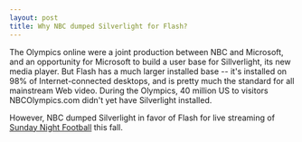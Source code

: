 ```yaml
---
layout: post
title: Why NBC dumped Silverlight for Flash?
---
```


The Olympics online were a joint production between NBC and Microsoft, and an opportunity for Microsoft to build a user base for Sillverlight, its new media player. But Flash has a much larger installed base -- it's installed on 98% of Internet-connected desktops, and is pretty much the standard for all mainstream Web video. During the Olympics, 40 million US to visitors NBCOlympics.com didn't yet have Silverlight installed.

However, NBC dumped Silverlight in favor of Flash for live streaming of <a href="http://www.alleyinsider.com/2008/7/finally-nfl-nbc-to-start-streaming-games-online">Sunday Night Football</a> this fall.